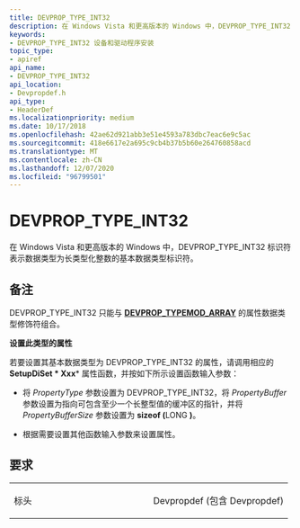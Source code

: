 ```yaml
---
title: DEVPROP_TYPE_INT32
description: 在 Windows Vista 和更高版本的 Windows 中，DEVPROP_TYPE_INT32 标识符表示数据类型为长类型化整数的基本数据类型标识符。
keywords:
- DEVPROP_TYPE_INT32 设备和驱动程序安装
topic_type:
- apiref
api_name:
- DEVPROP_TYPE_INT32
api_location:
- Devpropdef.h
api_type:
- HeaderDef
ms.localizationpriority: medium
ms.date: 10/17/2018
ms.openlocfilehash: 42ae62d921abb3e51e4593a783dbc7eac6e9c5ac
ms.sourcegitcommit: 418e6617e2a695c9cb4b37b5b60e264760858acd
ms.translationtype: MT
ms.contentlocale: zh-CN
ms.lasthandoff: 12/07/2020
ms.locfileid: "96799501"
---
```

# <a name="devprop_type_int32"></a>DEVPROP_TYPE_INT32


在 Windows Vista 和更高版本的 Windows 中，DEVPROP_TYPE_INT32 标识符表示数据类型为长类型化整数的基本数据类型标识符。

<a name="remarks"></a>备注
-------

DEVPROP_TYPE_INT32 只能与 [**DEVPROP_TYPEMOD_ARRAY**](devprop-typemod-array.md) 的属性数据类型修饰符组合。

**设置此类型的属性**

若要设置其基本数据类型为 DEVPROP_TYPE_INT32 的属性，请调用相应的 **SetupDiSet * Xxx*** 属性函数，并按如下所示设置函数输入参数：

- 将 *PropertyType* 参数设置为 DEVPROP_TYPE_INT32，将 *PropertyBuffer* 参数设置为指向可包含至少一个长整型值的缓冲区的指针，并将 *PropertyBufferSize* 参数设置为 <strong>sizeof (</strong>LONG <strong>)</strong>。

- 根据需要设置其他函数输入参数来设置属性。

<a name="requirements"></a>要求
------------

<table>
<colgroup>
<col width="50%" />
<col width="50%" />
</colgroup>
<tbody>
<tr class="odd">
<td align="left"><p>标头</p></td>
<td align="left">Devpropdef (包含 Devpropdef) </td>
</tr>
</tbody>
</table>

 

 





